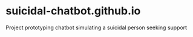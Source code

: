 # suicidal-chatbot.github.io
Project prototyping chatbot simulating a suicidal person seeking support

